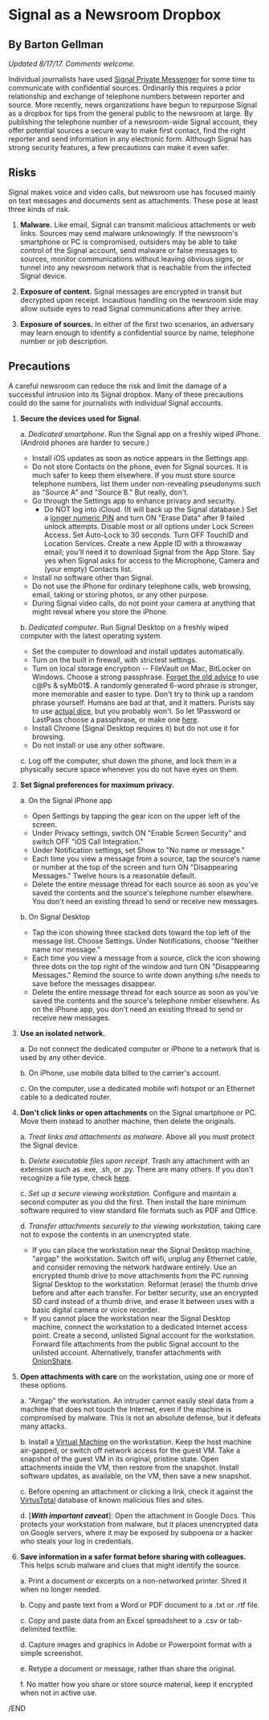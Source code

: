 # Signal as a Newsroom Dropbox
## By Barton Gellman
*Updated 8/17/17. Comments welcome.*

Individual journalists have used [Signal Private Messenger](https://whispersystems.org/) for some time to communicate with confidential sources. Ordinarily this requires a prior relationship and exchange of telephone numbers between reporter and source. More recently, news organizations have begun to repurpose Signal as a dropbox for tips from the general public to the newsroom at large. By publishing the telephone number of a newsroom-wide Signal account, they offer potential sources a secure way to make first contact, find the right reporter and send information in any electronic form. Although Signal has strong security features, a few precautions can make it even safer. 
  
## Risks

Signal makes voice and video calls, but newsroom use has focused mainly on text messages and documents sent as attachments. These pose at least three kinds of risk.

1. **Malware.** Like email, Signal can transmit malicious attachments or web links. Sources may send malware unknowingly. If the newsroom's smartphone or PC is compromised, outsiders may be able to take control of the Signal account, send malware or false messages to sources, monitor communications without leaving obvious signs, or tunnel into any newsroom network that is reachable from the infected Signal device. 

2. **Exposure of content.** Signal messages are encrypted in transit but decrypted upon receipt. Incautious handling on the newsroom side may allow outside eyes to read Signal communications after they arrive.

3. **Exposure of sources.** In either of the first two scenarios, an adversary may learn enough to identify a confidential source by name, telephone number or job description.

## Precautions

A careful newsroom can reduce the risk and limit the damage of a successful intrusion into its Signal dropbox. Many of these precautions could do the same for journalists with individual Signal accounts.

1. **Secure the devices used for Signal**. 

	a. *Dedicated smartphone*. Run the Signal app on a freshly wiped iPhone. (Android phones are harder to secure.) 
	
	- Install iOS updates as soon as notice appears in the Settings app. 
	- Do not store Contacts on the phone, even for Signal sources. It is much safer to keep them elsewhere. If you must store source telephone numbers, list them under non-revealing pseudonyms such as "Source A" and "Source B." But really, don't.
	- Go through the Settings app to enhance privacy and security. 
		- Do NOT log into iCloud. (It will back up the Signal database.) Set a [longer numeric PIN](https://theintercept.com/2016/02/18/passcodes-that-can-defeat-fbi-ios-backdoor/) and turn ON "Erase Data" after 9 failed unlock attempts. Disable most or all options under Lock Screen Access. Set Auto-Lock to 30 seconds. Turn OFF TouchID and Location Services. Create a new Apple ID with a throwaway email; you'll need it to download Signal from the App Store. Say yes when Signal asks for access to the Microphone, Camera and (your empty) Contacts list.
	- Install no software other than Signal. 
	- Do not use the iPhone for ordinary telephone calls, web browsing, email, taking or storing photos, or any other purpose. 
	- During Signal video calls, do not point your camera at anything that might reveal where you store the iPhone.
	
	b. *Dedicated computer*. Run Signal Desktop on a freshly wiped computer with the latest operating system. 
	
	- Set the computer to download and install updates automatically.
	- Turn on the built in firewall, with strictest settings. 
	- Turn on local storage encryption -- FileVault on Mac, BitLocker on Windows. Choose a strong passphrase. [Forget the old advice](https://www.wsj.com/articles/the-man-who-wrote-those-password-rules-has-a-new-tip-n3v-r-m1-d-1502124118) to use c@Ps & syMb01$. A randomly generated 6-word phrase is stronger, more memorable and easier to type. Don't try to think up a random phrase yourself. Humans are bad at that, and it matters. Purists say to use [actual dice](http://world.std.com/~reinhold/diceware.html), but you probably won't. So let 1Password or LastPass choose a passphrase, or make one [here](https://www.dmuth.org/diceware/?debug=6).
	- Install Chrome (Signal Desktop requires it) but do not use it for browsing.
	- Do not install or use any other software.
	
	c. Log off the computer, shut down the phone, and lock them in a physically secure space whenever you do not have eyes on them.
	
2. **Set Signal preferences for maximum privacy.**

	a. On the Signal iPhone app 

	- Open Settings by tapping the gear icon on the upper left of the screen.
	- Under Privacy settings, switch ON "Enable Screen Security" and switch OFF "iOS Call Integration." 
	- Under Notification settings, set Show to "No name or message." 
	- Each time you view a message from a source, tap the source's name or number at the top of the screen and turn ON "Disappearing Messages." Twelve hours is a reasonable default.
	- Delete the entire message thread for each source as soon as you've saved the contents and the source's telephone number elsewhere. You don't need an existing thread to send or receive new messages.
		
	b. On Signal Desktop

	- Tap the icon showing three stacked dots toward the top left of the message list. Choose Settings. Under Notifications, choose "Neither name nor message."
	- Each time you view a message from a source, click the icon showing three dots on the top right of the window and turn ON "Disappearing Messages." Remind the source to write down anything s/he needs to save before the messages disappear.
	- Delete the entire message thread for each source as soon as you've saved the contents and the source's telephone nmber elsewhere. As on the iPhone app, you don't need an existing thread to send or receive new messages.

3. **Use an isolated network.** 

	a. Do not connect the dedicated computer or iPhone to a network that is used by any other device. 
	
	b. On iPhone, use mobile data billed to the carrier's account. 
	
	c. On the computer, use a dedicated mobile wifi hotspot or an Ethernet cable to a dedicated router.

4. **Don't click links or open attachments** on the Signal smartphone or PC. Move them instead to another machine, then delete the originals.

	a. *Treat links and attachments as malware.* Above all you must protect the Signal device. 
	
	b. *Delete executable files upon receipt*. Trash any attachment with an extension such as .exe, .sh, or .py. There are many others. If you don't recognize a file type, check [here](https://www.lifewire.com/list-of-executable-file-extensions-2626061).
	
	c. *Set up a secure viewing workstation.* Configure and maintain a second computer as you did the first. Then install the bare minimum software required to view standard file formats such as PDF and Office.
		
	d. *Transfer attachments securely to the viewing workstation,* taking care not to expose the contents in an unencrypted state.
	
	- If you can place the workstation near the Signal Desktop machine, "airgap" the workstation. Switch off wifi, unplug any Ethernet cable, and consider removing the network hardware entirely. Use an encrypted thumb drive to move attachments from the PC running Signal Desktop to the workstation. Reformat (erase) the thumb drive before and after each transfer. For better security, use an encrypted SD card instead of a thumb drive, and erase it between uses with a basic digital camera or voice recorder.
	- If you cannot place the workstation near the Signal Desktop machine, connect the workstation to a dedicated Internet access point. Create a second, unlisted Signal account for the workstation. Forward file attachments from the public Signal account to the unlisted account. Alternatively, transfer attachments with [OnionShare](https://onionshare.org/). 
	
5. **Open attachments with care** on the workstation, using one or more of these options. 

	a. "Airgap" the workstation. An intruder cannot easily steal data from a machine that does not touch the Internet, even if the machine is compromised by malware. This is not an absolute defense, but it defeats many attacks.
	
	b. Install a [Virtual Machine](https://lifehacker.com/5204434/the-beginners-guide-to-creating-virtual-machines-with-virtualbox) on the workstation. Keep the host machine air-gapped, or switch off network access for the guest VM. Take a snapshot of the guest VM in its original, pristine state. Open attachments inside the VM, then restore from the snapshot. Install software updates, as available, on the VM, then save a new snapshot.
	
	c. Before opening an attachment or clicking a link, check it against the [VirtusTotal](https://www.virustotal.com) database of known malicious files and sites.
	
	d. [***With important caveat***]: Open the attachment in Google Docs. This protects your workstation from malware, but it places unencrypted data on Google servers, where it may be exposed by subpoena or a hacker who steals your log in credentials. 
	
6. **Save information in a safer format before sharing with colleagues.** This helps scrub malware and clues that might identify the source.   

	a. Print a document or excerpts on a non-networked printer. Shred it when no longer needed. 
	
	b. Copy and paste text from a Word or PDF document to a .txt or .rtf file. 
	
	c. Copy and paste data from an Excel spreadsheet to a .csv or tab-delimited textfile.
	
	d. Capture images and graphics in Adobe or Powerpoint format with a simple screenshot.
	
	e. Retype a document or message, rather than share the original.
	
	f. No matter how you share or store source material, keep it encrypted when not in active use.
		
/END	
  
